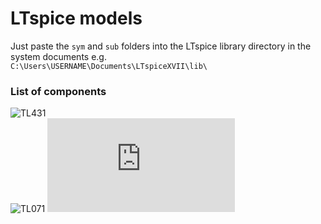 # LTspice models
Just paste the `sym` and `sub` folders into the LTspice library directory in the system documents e.g.    
`C:\Users\USERNAME\Documents\LTspiceXVII\lib\`

### List of components
![TL431](https://www.ti.com/product/TL431#design-tools-simulation)   
![TL071](https://www.ti.com/product/TL071#design-tools-simulation)
![PMEG4030ER](https://www.nexperia.com/products/diodes/schottky-diodes-and-rectifiers/schottky-diodes-and-rectifiers-if-1-a/PMEG4030ER.html)
